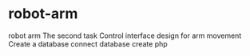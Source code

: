# robot-arm
robot arm
The second task
Control interface design for arm movement
Create a database
connect database
create php
